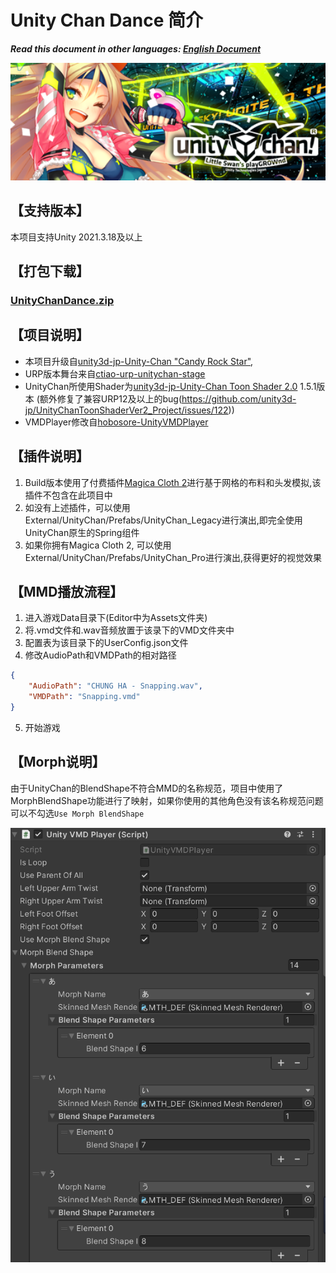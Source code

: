 # Unity Chan Dance 简介

***Read this document in other languages: [English Document](./README.md)***  

<img width=800 src="Images/Splash.png">

## 【支持版本】

本项目支持Unity 2021.3.18及以上

## 【打包下载】

### [UnityChanDance.zip](https://github.com/AkiKurisu/UnityChanDance/releases/download/V0.1/UnityChanDance.zip)

## 【项目说明】
- 本项目升级自[unity3d-jp-Unity-Chan "Candy Rock Star"](https://github.com/unity3d-jp/unitychan-crs),
- URP版本舞台来自[ctiao-urp-unitychan-stage](https://github.com/ctiao/urp-unitychan-stage)
- UnityChan所使用Shader为[unity3d-jp-Unity-Chan Toon Shader 2.0](https://github.com/unity3d-jp/UnityChanToonShaderVer2_Project) 1.5.1版本 (额外修复了兼容URP12及以上的bug(https://github.com/unity3d-jp/UnityChanToonShaderVer2_Project/issues/122))
- VMDPlayer修改自[hobosore-UnityVMDPlayer](https://github.com/hobosore/UnityVMDPlayer)

## 【插件说明】

1. Build版本使用了付费插件[Magica Cloth 2](https://assetstore.unity.com/packages/tools/physics/magica-cloth-2-242307)进行基于网格的布料和头发模拟,该插件不包含在此项目中
2. 如没有上述插件，可以使用External/UnityChan/Prefabs/UnityChan_Legacy进行演出,即完全使用UnityChan原生的Spring组件
3. 如果你拥有Magica Cloth 2, 可以使用External/UnityChan/Prefabs/UnityChan_Pro进行演出,获得更好的视觉效果

## 【MMD播放流程】
1. 进入游戏Data目录下(Editor中为Assets文件夹)
2. 将.vmd文件和.wav音频放置于该录下的VMD文件夹中
3. 配置表为该目录下的UserConfig.json文件
4. 修改AudioPath和VMDPath的相对路径
```json
{
    "AudioPath": "CHUNG HA - Snapping.wav",
    "VMDPath": "Snapping.vmd"
}
```
5. 开始游戏

## 【Morph说明】
由于UnityChan的BlendShape不符合MMD的名称规范，项目中使用了MorphBlendShape功能进行了映射，如果你使用的其他角色没有该名称规范问题可以不勾选```Use Morph BlendShape```

<img src="Images/MorphBlendShape.png">